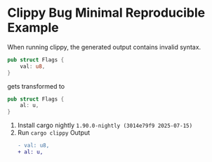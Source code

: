 # Clippy Bug Minimal Reproducible Example

When running clippy, the generated output contains invalid syntax.
```rust
pub struct Flags {
    val: u8,
}
```
gets transformed to 

```rust
pub struct Flags {
    al: u,
}
```

1. Install cargo nightly `1.90.0-nightly (3014e79f9 2025-07-15)`
2. Run `cargo clippy`
   Output
   ```diff
   - val: u8,
   + al: u,
   ```
